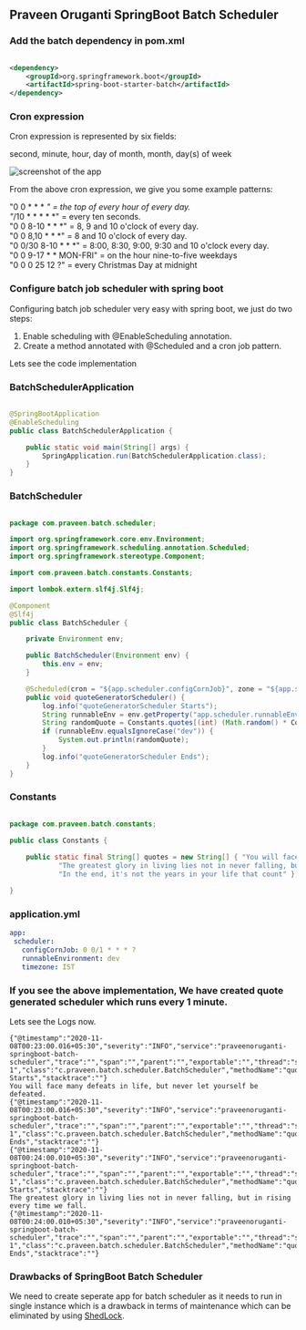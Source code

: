 ## Praveen Oruganti SpringBoot Batch Scheduler


### Add the batch dependency in pom.xml

```XML

<dependency>
	<groupId>org.springframework.boot</groupId>
	<artifactId>spring-boot-starter-batch</artifactId>
</dependency>

```

### Cron expression

Cron expression is represented by six fields:

second, minute, hour, day of month, month, day(s) of week

![screenshot of the app](https://raw.githubusercontent.com/praveenoruganti/praveenoruganti-springboot/master/0_Projects/praveenoruganti-springboot-batch-scheduler/src/main/resources/images/1.PNG)

From the above cron expression, we give you some example patterns:

"0 0 * * * *" = the top of every hour of every day. <br />
"*/10 * * * * *" = every ten seconds. <br />
"0 0 8-10 * * *" = 8, 9 and 10 o'clock of every day. <br />
"0 0 8,10 * * *" = 8 and 10 o'clock of every day. <br />
"0 0/30 8-10 * * *" = 8:00, 8:30, 9:00, 9:30 and 10 o'clock every day. <br />
"0 0 9-17 * * MON-FRI" = on the hour nine-to-five weekdays <br />
"0 0 0 25 12 ?" = every Christmas Day at midnight <br />

### Configure batch job scheduler with spring boot

Configuring batch job scheduler very easy with spring boot, we just do two steps:

1. Enable scheduling with @EnableScheduling annotation. <br />
2. Create a method annotated with @Scheduled and a cron job pattern. <br />

Lets see the code implementation

### BatchSchedulerApplication

```JAVA

@SpringBootApplication
@EnableScheduling
public class BatchSchedulerApplication {

	public static void main(String[] args) {
		SpringApplication.run(BatchSchedulerApplication.class);
	}
}
```

### BatchScheduler

```JAVA

package com.praveen.batch.scheduler;

import org.springframework.core.env.Environment;
import org.springframework.scheduling.annotation.Scheduled;
import org.springframework.stereotype.Component;

import com.praveen.batch.constants.Constants;

import lombok.extern.slf4j.Slf4j;

@Component
@Slf4j
public class BatchScheduler {

	private Environment env;

	public BatchScheduler(Environment env) {
		this.env = env;
	}

	@Scheduled(cron = "${app.scheduler.configCornJob}", zone = "${app.scheduler.timezone}")
	public void quoteGeneratorScheduler() {
		log.info("quoteGeneratorScheduler Starts");
		String runnableEnv = env.getProperty("app.scheduler.runnableEnvironment");
		String randomQuote = Constants.quotes[(int) (Math.random() * Constants.quotes.length)];
		if (runnableEnv.equalsIgnoreCase("dev")) {
			System.out.println(randomQuote);
		}
		log.info("quoteGeneratorScheduler Ends");
	}
}


```

### Constants

```JAVA

package com.praveen.batch.constants;

public class Constants {
	
	public static final String[] quotes = new String[] { "You will face many defeats in life, but never let yourself be defeated.",
			"The greatest glory in living lies not in never falling, but in rising every time we fall.",
			"In the end, it's not the years in your life that count" };

}

```

### application.yml

```YAML
app:
 scheduler:
   configCornJob: 0 0/1 * * * ?
   runnableEnvironment: dev
   timezone: IST
```

### If you see the above implementation, We have created quote generated scheduler which runs every 1 minute.

Lets see the Logs now.

``` LOG
{"@timestamp":"2020-11-08T00:23:00.016+05:30","severity":"INFO","service":"praveenoruganti-springboot-batch-scheduler","trace":"","span":"","parent":"","exportable":"","thread":"scheduling-1","class":"c.praveen.batch.scheduler.BatchScheduler","methodName":"quoteGeneratorScheduler","lineNo":"24","message":"quoteGeneratorScheduler Starts","stacktrace":""}
You will face many defeats in life, but never let yourself be defeated.
{"@timestamp":"2020-11-08T00:23:00.016+05:30","severity":"INFO","service":"praveenoruganti-springboot-batch-scheduler","trace":"","span":"","parent":"","exportable":"","thread":"scheduling-1","class":"c.praveen.batch.scheduler.BatchScheduler","methodName":"quoteGeneratorScheduler","lineNo":"35","message":"quoteGeneratorScheduler Ends","stacktrace":""}
{"@timestamp":"2020-11-08T00:24:00.010+05:30","severity":"INFO","service":"praveenoruganti-springboot-batch-scheduler","trace":"","span":"","parent":"","exportable":"","thread":"scheduling-1","class":"c.praveen.batch.scheduler.BatchScheduler","methodName":"quoteGeneratorScheduler","lineNo":"24","message":"quoteGeneratorScheduler Starts","stacktrace":""}
The greatest glory in living lies not in never falling, but in rising every time we fall.
{"@timestamp":"2020-11-08T00:24:00.010+05:30","severity":"INFO","service":"praveenoruganti-springboot-batch-scheduler","trace":"","span":"","parent":"","exportable":"","thread":"scheduling-1","class":"c.praveen.batch.scheduler.BatchScheduler","methodName":"quoteGeneratorScheduler","lineNo":"35","message":"quoteGeneratorScheduler Ends","stacktrace":""}

```

### Drawbacks of SpringBoot Batch Scheduler
We need to create seperate app for batch scheduler as it needs to run in single instance which is a drawback in terms of maintenance which can be eliminated by using [ShedLock](https://github.com/praveenoruganti/praveenoruganti-springboot-shedlock).
